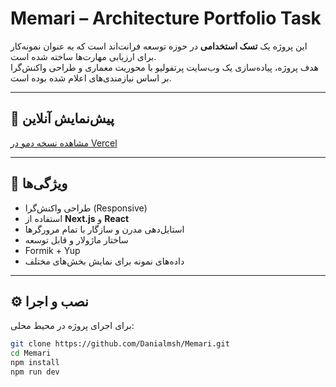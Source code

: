 # Memari – Architecture Portfolio Task

این پروژه یک **تسک استخدامی** در حوزه توسعه فرانت‌اند است که به عنوان نمونه‌کار برای ارزیابی مهارت‌ها ساخته شده است.  
هدف پروژه، پیاده‌سازی یک وب‌سایت پرتفولیو با محوریت معماری و طراحی واکنش‌گرا بر اساس نیازمندی‌های اعلام شده بوده است.

---

## 🔗 پیش‌نمایش آنلاین

[مشاهده نسخه دمو در Vercel](https://memaritask.vercel.app/)

---

## 📌 ویژگی‌ها

- طراحی واکنش‌گرا (Responsive)  
- استفاده از **Next.js** و **React**  
- استایل‌دهی مدرن و سازگار با تمام مرورگرها  
- ساختار ماژولار و قابل توسعه
- Formik + Yup 
- داده‌های نمونه برای نمایش بخش‌های مختلف

---

## ⚙️ نصب و اجرا

برای اجرای پروژه در محیط محلی:

```bash
git clone https://github.com/Danialmsh/Memari.git
cd Memari
npm install
npm run dev
